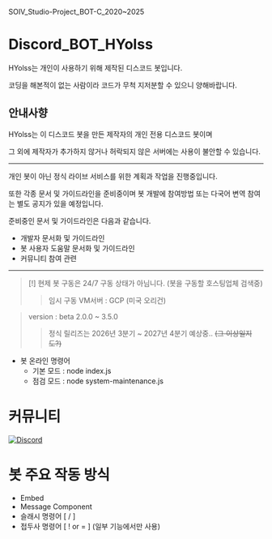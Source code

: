 SOIV_Studio-Project_BOT-C_2020~2025
# Discord_BOT_HYolss
HYolss는 개인이 사용하기 위해 제작된 디스코드 봇입니다.

코딩을 해본적이 없는 사람이라 코드가 무척 지저분할 수 있으니 양해바랍니다.

## 안내사향
HYolss는 이 디스코드 봇을 만든 제작자의 개인 전용 디스코드 봇이며

그 외에 제작자가 추가하지 않거나 허락되지 않은 서버에는 사용이 불안할 수 있습니다.
- - -
개인 봇이 아닌 정식 라이브 서비스를 위한 계획과 작업을 진행중입니다.

또한 각종 문서 및 가이드라인을 준비중이며 봇 개발에 참여방법 또는 다국어 변역 참여는 별도 공지가 있을 예정입니다.

준비중인 문서 및 가이드라인은 다음과 같습니다.
- 개발자 문서화 및 가이드라인
- 봇 사용자 도움말 문서화 및 가이드라인
- 커뮤니티 참여 관련
- - -
> [!] 현제 봇 구동은 24/7 구동 상태가 아님니다. (봇을 구동할 호스팅업체 검색중)
>> 임시 구동 VM서버 : GCP (미국 오리건)

> version : beta 2.0.0 ~ 3.5.0
>> 정식 릴리즈는 2026년 3분기 ~ 2027년 4분기 예상중.. ~~(그 이상일지도?)~~

- 봇 온라인 명령어
    * 기본 모드 : node index.js
    * 점검 모드 : node system-maintenance.js

# 커뮤니티
[![Discord](https://img.shields.io/badge/Discord-%235865F2.svg?style=for-the-badge&logo=discord&logoColor=white)](https://discord.gg/GvpmtExPrf) 

# 봇 주요 작동 방식
- Embed
- Message Component
- 슬래시 명령어 [ / ]
- 접두사 명령어 [ ! or = ] (일부 기능에서만 사용)